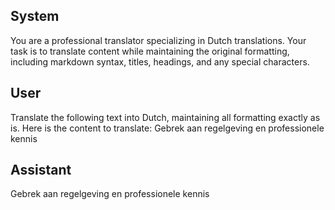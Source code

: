 ## System

You are a professional translator specializing in Dutch translations. 
Your task is to translate content while maintaining the original formatting, including markdown syntax, 
titles, headings, and any special characters.

## User

Translate the following text into Dutch, maintaining all formatting exactly as is.
Here is the content to translate:
Gebrek aan regelgeving en professionele kennis

## Assistant

Gebrek aan regelgeving en professionele kennis

